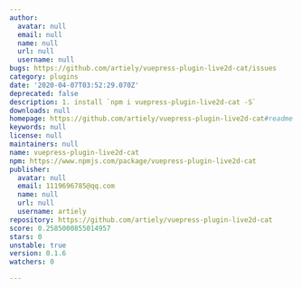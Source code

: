 ```yaml
---
author:
  avatar: null
  email: null
  name: null
  url: null
  username: null
bugs: https://github.com/artiely/vuepress-plugin-live2d-cat/issues
category: plugins
date: '2020-04-07T03:52:29.070Z'
deprecated: false
description: 1. install `npm i vuepress-plugin-live2d-cat -S`
downloads: null
homepage: https://github.com/artiely/vuepress-plugin-live2d-cat#readme
keywords: null
license: null
maintainers: null
name: vuepress-plugin-live2d-cat
npm: https://www.npmjs.com/package/vuepress-plugin-live2d-cat
publisher:
  avatar: null
  email: 1119696785@qq.com
  name: null
  url: null
  username: artiely
repository: https://github.com/artiely/vuepress-plugin-live2d-cat
score: 0.2585000855014957
stars: 0
unstable: true
version: 0.1.6
watchers: 0

---
```


